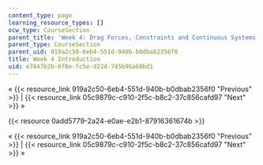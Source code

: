 ```yaml
---
content_type: page
learning_resource_types: []
ocw_type: CourseSection
parent_title: 'Week 4: Drag Forces, Constraints and Continuous Systems'
parent_type: CourseSection
parent_uid: 919a2c50-6eb4-551d-940b-b0dbab2356f0
title: Week 4 Introduction
uid: e7847b2b-6f8e-fc5e-d22d-745b96a68bd1
---
```


« {{< resource_link 919a2c50-6eb4-551d-940b-b0dbab2356f0 "Previous" >}} | {{< resource_link 05c9879c-c910-2f5c-b8c2-37c856cafd97 "Next" >}} »

{{< resource 0add5779-2a24-e0ae-e2b1-87916361674b >}}

« {{< resource_link 919a2c50-6eb4-551d-940b-b0dbab2356f0 "Previous" >}} | {{< resource_link 05c9879c-c910-2f5c-b8c2-37c856cafd97 "Next" >}} »